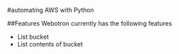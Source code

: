 #automating AWS with Python

##Features
Webotron currently has the following features

- List bucket
- List contents of bucket